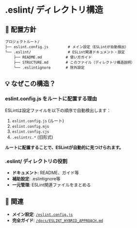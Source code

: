 # .eslint/ ディレクトリ構造

## 📁 配置方針

```
プロジェクトルート/
├── eslint.config.js         # メイン設定（ESLintが自動検出）
└── .eslint/                 # ESLint関連ドキュメント・設定
    ├── README.md           # 使い方ガイド
    ├── STRUCTURE.md        # このファイル（ディレクトリ構造説明）
    └── .eslintignore       # 除外設定
```

## 💡 なぜこの構造？

### eslint.config.js をルートに配置する理由

ESLintは設定ファイルを以下の順序で自動検出します：

1. `eslint.config.js` (ルート)
2. `eslint.config.mjs`
3. `eslint.config.cjs`
4. `.eslintrc.*` (旧形式)

**ルートに配置することで、ESLintが自動的に見つけられます。**

### .eslint/ ディレクトリの役割

- **ドキュメント**: README、ガイド等
- **補助設定**: .eslintignore等
- **一元管理**: ESLint関連ファイルをまとめる

## 🔗 関連

- **メイン設定**: [`/eslint.config.js`](../eslint.config.js)
- **完全ガイド**: [`/docs/ESLINT_HYBRID_APPROACH.md`](../docs/ESLINT_HYBRID_APPROACH.md)
